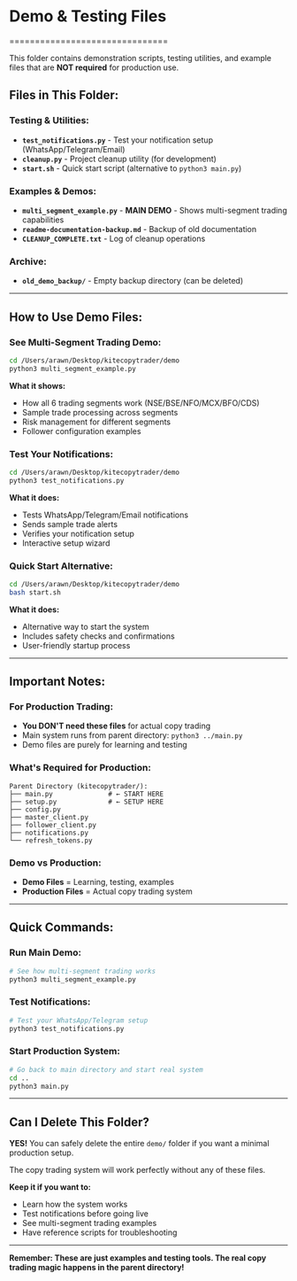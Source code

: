 # Demo & Testing Files
===============================

This folder contains demonstration scripts, testing utilities, and example files that are **NOT required** for production use.

## **Files in This Folder:**

### **Testing & Utilities:**
- **`test_notifications.py`** - Test your notification setup (WhatsApp/Telegram/Email)
- **`cleanup.py`** - Project cleanup utility (for development)
- **`start.sh`** - Quick start script (alternative to `python3 main.py`)

### **Examples & Demos:**
- **`multi_segment_example.py`** - **MAIN DEMO** - Shows multi-segment trading capabilities
- **`readme-documentation-backup.md`** - Backup of old documentation
- **`CLEANUP_COMPLETE.txt`** - Log of cleanup operations

### **Archive:**
- **`old_demo_backup/`** - Empty backup directory (can be deleted)

---

## **How to Use Demo Files:**

### **See Multi-Segment Trading Demo:**
```bash
cd /Users/arawn/Desktop/kitecopytrader/demo
python3 multi_segment_example.py
```
**What it shows:**
- How all 6 trading segments work (NSE/BSE/NFO/MCX/BFO/CDS)
- Sample trade processing across segments
- Risk management for different segments
- Follower configuration examples

### **Test Your Notifications:**
```bash
cd /Users/arawn/Desktop/kitecopytrader/demo
python3 test_notifications.py
```
**What it does:**
- Tests WhatsApp/Telegram/Email notifications
- Sends sample trade alerts
- Verifies your notification setup
- Interactive setup wizard

### **Quick Start Alternative:**
```bash
cd /Users/arawn/Desktop/kitecopytrader/demo
bash start.sh
```
**What it does:**
- Alternative way to start the system
- Includes safety checks and confirmations
- User-friendly startup process

---

## **Important Notes:**

### **For Production Trading:**
- **You DON'T need these files** for actual copy trading
- Main system runs from parent directory: `python3 ../main.py`
- Demo files are purely for learning and testing

### **What's Required for Production:**
```
Parent Directory (kitecopytrader/):
├── main.py              # ← START HERE
├── setup.py             # ← SETUP HERE
├── config.py            
├── master_client.py     
├── follower_client.py   
├── notifications.py     
└── refresh_tokens.py    
```

### **Demo vs Production:**
- **Demo Files** = Learning, testing, examples
- **Production Files** = Actual copy trading system

---

## **Quick Commands:**

### **Run Main Demo:**
```bash
# See how multi-segment trading works
python3 multi_segment_example.py
```

### **Test Notifications:**
```bash
# Test your WhatsApp/Telegram setup
python3 test_notifications.py
```

### **Start Production System:**
```bash
# Go back to main directory and start real system
cd ..
python3 main.py
```

---

## **Can I Delete This Folder?**

**YES!** You can safely delete the entire `demo/` folder if you want a minimal production setup.

The copy trading system will work perfectly without any of these files.

**Keep it if you want to:**
- Learn how the system works
- Test notifications before going live
- See multi-segment trading examples
- Have reference scripts for troubleshooting

---

**Remember: These are just examples and testing tools. The real copy trading magic happens in the parent directory!**

